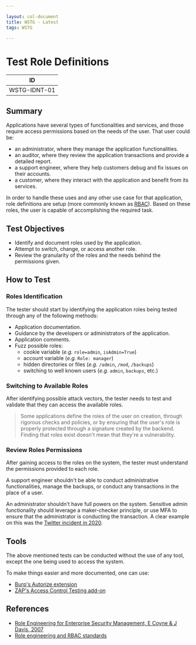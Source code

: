 ```yaml
---

layout: col-document
title: WSTG - Latest
tags: WSTG

---
```

# Test Role Definitions

|ID          |
|------------|
|WSTG-IDNT-01|

## Summary

Applications have several types of functionalities and services, and those require access permissions based on the needs of the user. That user could be:

- an administrator, where they manage the application functionalities.
- an auditor, where they review the application transactions and provide a detailed report.
- a support engineer, where they help customers debug and fix issues on their accounts.
- a customer, where they interact with the application and benefit from its services.

In order to handle these uses and any other use case for that application, role definitions are setup (more commonly known as [RBAC](https://en.wikipedia.org/wiki/Role-based_access_control)). Based on these roles, the user is capable of accomplishing the required task.

## Test Objectives

- Identify and document roles used by the application.
- Attempt to switch, change, or access another role.
- Review the granularity of the roles and the needs behind the permissions given.

## How to Test

### Roles Identification

The tester should start by identifying the application roles being tested through any of the following methods:

- Application documentation.
- Guidance by the developers or administrators of the application.
- Application comments.
- Fuzz possible roles:
  - cookie variable (*e.g.* `role=admin`, `isAdmin=True`)
  - account variable (*e.g.* `Role: manager`)
  - hidden directories or files (*e.g.* `/admin`, `/mod`, `/backups`)
  - switching to well known users (*e.g.* `admin`, `backups`, etc.)

### Switching to Available Roles

After identifying possible attack vectors, the tester needs to test and validate that they can access the available roles.

> Some applications define the roles of the user on creation, through rigorous checks and policies, or by ensuring that the user's role is properly protected through a signature created by the backend. Finding that roles exist doesn't mean that they're a vulnerability.

### Review Roles Permissions

After gaining access to the roles on the system, the tester must understand the permissions provided to each role.

A support engineer shouldn't be able to conduct administrative functionalities, manage the backups, or conduct any transactions in the place of a user.

An administrator shouldn't have full powers on the system. Sensitive admin functionality should leverage a maker-checker principle, or use MFA to ensure that the administrator is conducting the transaction. A clear example on this was the [Twitter incident in 2020](https://blog.twitter.com/en_us/topics/company/2020/an-update-on-our-security-incident.html).

## Tools

The above mentioned tests can be conducted without the use of any tool, except the one being used to access the system.

To make things easier and more documented, one can use:

- [Burp's Autorize extension](https://github.com/Quitten/Autorize)
- [ZAP's Access Control Testing add-on](https://www.zaproxy.org/docs/desktop/addons/access-control-testing/)

## References

- [Role Engineering for Enterprise Security Management, E Coyne & J Davis, 2007](https://www.bookdepository.co.uk/Role-Engineering-for-Enterprise-Security-Management-Edward-Coyne/9781596932180)
- [Role engineering and RBAC standards](https://csrc.nist.gov/projects/role-based-access-control#rbac-standard)
